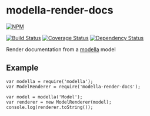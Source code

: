 # modella-render-docs

[![NPM](https://nodei.co/npm/modella-render-docs.png)](https://nodei.co/npm/modella-render-docs/)

[![Build Status](https://travis-ci.org/jcollado/modella-render-docs.svg)](https://travis-ci.org/jcollado/modella-render-docs)
[![Coverage Status](https://coveralls.io/repos/jcollado/modella-render-docs/badge.svg?branch=master&service=github)](https://coveralls.io/github/jcollado/modella-render-docs?branch=master)
[![Dependency Status](https://david-dm.org/jcollado/modella-render-docs.svg)](https://david-dm.org/jcollado/modella-render-docs)

Render documentation from a [modella](https://www.npmjs.com/package/modella) model

## Example

    var modella = require('modella');
    var ModelRenderer = require('modella-render-docs');

    var model = modella('Model');
    var renderer = new ModelRenderer(model);
    console.log(renderer.toString());
